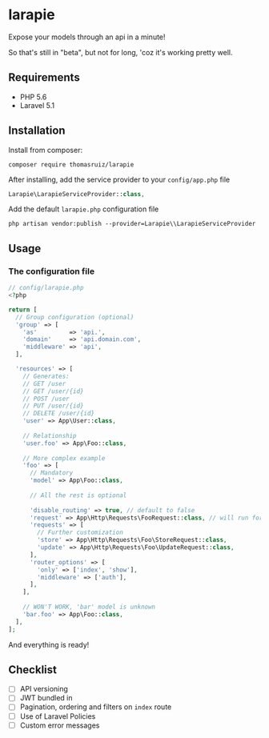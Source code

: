 # larapie
Expose your models through an api in a minute!

So that's still in "beta", but not for long, 'coz it's working pretty well.

## Requirements

- PHP 5.6
- Laravel 5.1

## Installation

Install from composer:

```
composer require thomasruiz/larapie
```

After installing, add the service provider to your `config/app.php` file

```php
Larapie\LarapieServiceProvider::class,
```

Add the default `larapie.php` configuration file

```
php artisan vendor:publish --provider=Larapie\\LarapieServiceProvider
```

## Usage

### The configuration file

```php
// config/larapie.php
<?php

return [
  // Group configuration (optional)
  'group' => [
    'as'         => 'api.',
    'domain'     => 'api.domain.com',
    'middleware' => 'api',
  ],

  'resources' => [
    // Generates:
    // GET /user
    // GET /user/{id}
    // POST /user
    // PUT /user/{id}
    // DELETE /user/{id}
    'user' => App\User::class,
    
    // Relationship
    'user.foo' => App\Foo::class,
    
    // More complex example
    'foo' => [
      // Mandatory
      'model' => App\Foo::class,
      
      // All the rest is optional
      
      'disable_routing' => true, // default to false
      'request' => App\Http\Requests\FooRequest::class, // will run for routes store and update
      'requests' => [
        // Further customization
        'store' => App\Http\Requests\Foo\StoreRequest::class,
        'update' => App\Http\Requests\Foo\UpdateRequest::class,
      ],
      'router_options' => [
        'only' => ['index', 'show'],
        'middleware' => ['auth'],
      ],
    ],
    
    // WON'T WORK, 'bar' model is unknown
    'bar.foo' => App\Foo::class,
  ],
];
```

And everything is ready!


## Checklist

- [ ] API versioning
- [ ] JWT bundled in
- [ ] Pagination, ordering and filters on `index` route
- [ ] Use of Laravel Policies
- [ ] Custom error messages
